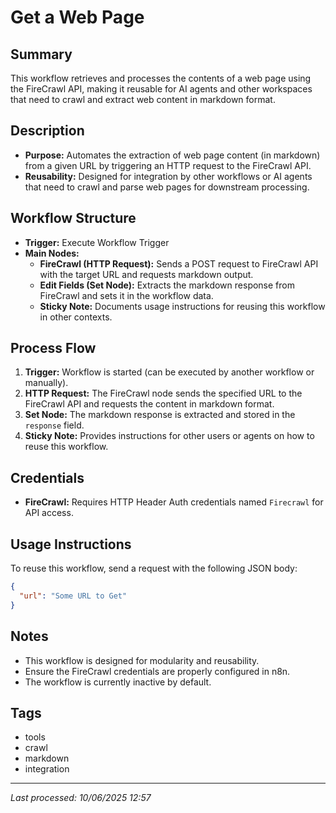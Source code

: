 # Get a Web Page

## Summary
This workflow retrieves and processes the contents of a web page using the FireCrawl API, making it reusable for AI agents and other workspaces that need to crawl and extract web content in markdown format.

## Description
- **Purpose:** Automates the extraction of web page content (in markdown) from a given URL by triggering an HTTP request to the FireCrawl API.
- **Reusability:** Designed for integration by other workflows or AI agents that need to crawl and parse web pages for downstream processing.

## Workflow Structure
- **Trigger:** Execute Workflow Trigger
- **Main Nodes:**
  - **FireCrawl (HTTP Request):** Sends a POST request to FireCrawl API with the target URL and requests markdown output.
  - **Edit Fields (Set Node):** Extracts the markdown response from FireCrawl and sets it in the workflow data.
  - **Sticky Note:** Documents usage instructions for reusing this workflow in other contexts.

## Process Flow
1. **Trigger:** Workflow is started (can be executed by another workflow or manually).
2. **HTTP Request:** The FireCrawl node sends the specified URL to the FireCrawl API and requests the content in markdown format.
3. **Set Node:** The markdown response is extracted and stored in the `response` field.
4. **Sticky Note:** Provides instructions for other users or agents on how to reuse this workflow.

## Credentials
- **FireCrawl:** Requires HTTP Header Auth credentials named `Firecrawl` for API access.

## Usage Instructions
To reuse this workflow, send a request with the following JSON body:
```json
{
  "url": "Some URL to Get"
}
```

## Notes
- This workflow is designed for modularity and reusability.
- Ensure the FireCrawl credentials are properly configured in n8n.
- The workflow is currently inactive by default.

## Tags
- tools
- crawl
- markdown
- integration

---
*Last processed: 10/06/2025 12:57*
